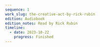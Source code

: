 ```yaml
---
sequence: 1
work_slug: the-creative-act-by-rick-rubin
edition: Audiobook
edition_notes: Read by Rick Rubin
timeline:
  - date: 2023-10-22
    progress: Finished
---
```

